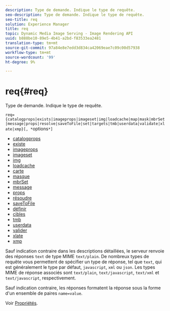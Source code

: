 ```yaml
---
description: Type de demande. Indique le type de requête.
seo-description: Type de demande. Indique le type de requête.
seo-title: req
solution: Experience Manager
title: req
topic: Dynamic Media Image Serving - Image Rendering API
uuid: b888be10-89e5-4b41-a2bd-f83533ea2481
translation-type: tm+mt
source-git-commit: 97a84e8e7edd3d834ca42069eae7c09c00d57938
workflow-type: tm+mt
source-wordcount: '99'
ht-degree: 9%

---
```



# req{#req}

Type de demande. Indique le type de requête.

`req={catalogprops|exists|imageprops|imageset|img|loadcache|map|mask|mbrSet|message|props|resolve|saveToFile|set|targets|tmb|userdata|validate|xlate|xmp}[, *`options`*]`

* [catalogprops](r-catalogprops.md)
* [existe](r-exists.md)
* [imageprops](r-imageprops.md)
* [imageset](r-imageset-req.md)
* [img](r-img.md)
* [loadcache](r-loadcache.md)
* [carte](r-map-req.md)
* [masque](r-mask-req.md)
* [mbrSet](r-mbrset.md)
* [message](r-message.md)
* [props](r-props.md)
* [résoudre](r-resolve.md)
* [saveToFile](r-savetofile.md)
* [définir](r-set.md)
* [cibles](r-targets.md)
* [tmb](r-tmb.md)
* [userdata](r-userdata.md)
* [valider](r-is-http-validate.md)
* [xlate](r-xlate.md)
* [xmp](r-xmp.md)

Sauf indication contraire dans les descriptions détaillées, le serveur renvoie des réponses `text` de type MIME `text/plain`. De nombreux types de requête vous permettent de spécifier un type de réponse, tel que `text`, qui est généralement le type par défaut, `javascript`, `xml` ou `json`. Les types MIME de réponse associés sont `text/plain`, `text/javascript`, `text/xml` et `text/javascript`, respectivement.

Sauf indication contraire, les réponses formatent la réponse sous la forme d&#39;un ensemble de paires `name=value`.

Voir [Propriétés](../../../../../../is-api/http-ref/image-serving-api-ref/c-http-protocol-reference/c-response-data/c-properties/c-properties.md#concept-49c609fd6de942cab422ee412353c9d9).
